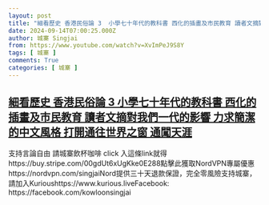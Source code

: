 ```yaml
---
layout: post
title: "細看歷史 香港民俗論 3  小學七十年代的教科書 西化的插畫及市民教育 讀者文摘對我們一代的影響 力求簡潔的中文風格 打開通往世界之窗 通闖天涯"
date: 2024-09-14T07:00:25.000Z
author: 城寨 Singjai
from: https://www.youtube.com/watch?v=XvImPeJ9S8Y
tags: [ 城寨 ]
comments: True
categories: [ 城寨 ]
---
```

<!--1726297225000-->
[細看歷史 香港民俗論 3  小學七十年代的教科書 西化的插畫及市民教育 讀者文摘對我們一代的影響 力求簡潔的中文風格 打開通往世界之窗 通闖天涯](https://www.youtube.com/watch?v=XvImPeJ9S8Y)
------

<div>
支持言論自由 請城寨飲杯咖啡 click 入這條link就得https://buy.stripe.com/00gdUt6xUgKke0E288點擊此獲取NordVPN專屬優惠  https://nordvpn.com/singjaiNord提供三十天退款保證，完全零風險支持城寨，請加入Kurioushttps://www.kurious.liveFacebook: https://facebook.com/kowloonsingjai
</div>
